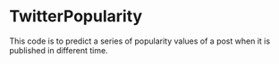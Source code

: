 # TwitterPopularity

This code is to predict a series of popularity values of a post when it is published in different time.

